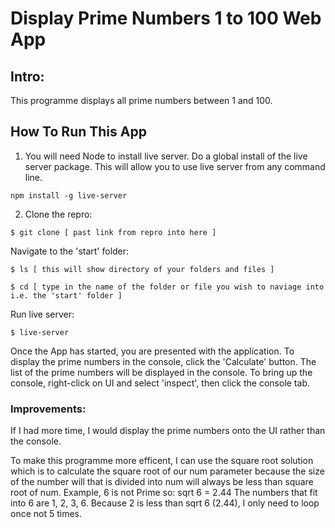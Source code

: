# Display Prime Numbers 1 to 100 Web App

## Intro:

This programme displays all prime numbers between 1 and 100.



## How To Run This App

1. You will need Node to install live server. Do a global install of the live server package. This will allow you to use live server from any command line.

```
npm install -g live-server
```

2. Clone the repro:

```
$ git clone [ past link from repro into here ] 
```

Navigate to the 'start' folder:

```
$ ls [ this will show directory of your folders and files ] 
```

```
$ cd [ type in the name of the folder or file you wish to naviage into i.e. the 'start' folder ]
```

Run live server:

```
$ live-server
```

Once the App has started, you are presented with the application. To display the prime numbers in the console, click the 'Calculate' button. The list of the prime numbers will be displayed in the console. To bring up the console, right-click on UI and select 'inspect', then click the console tab.

### Improvements:

If I had more time, I would display the prime numbers onto the UI rather than the console.

To make this programme more efficent, I can use the square root solution which is to calculate the square root of our
num parameter because the size of the number will that is divided into num will always be less than square root of num. 
Example, 6 is not Prime so:
sqrt 6 = 2.44
The numbers that fit into 6 are 1, 2, 3, 6. 
Because 2 is less than sqrt 6 (2.44), I only need to loop once not 5 times.